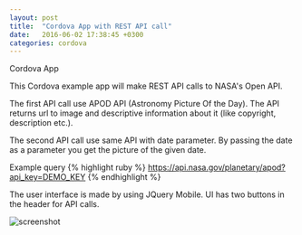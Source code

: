 ```yaml
---
layout: post
title:  "Cordova App with REST API call"
date:   2016-06-02 17:38:45 +0300
categories: cordova
---
```

Cordova App

This Cordova example app will make REST API calls to NASA's Open API.

The first API call use APOD API (Astronomy Picture Of the Day). The API returns url to image and descriptive information about it (like copyright, description etc.).

The second API call use same API with date parameter. By passing the date as a parameter you get the picture of the given date.

Example query
{% highlight ruby %}
https://api.nasa.gov/planetary/apod?api_key=DEMO_KEY
{% endhighlight %}

The user interface is made by using JQuery Mobile. UI has two buttons in the header for API calls.

![screenshot](http://juhahinkula.github.io/img/Screenshot_20160602.png)


